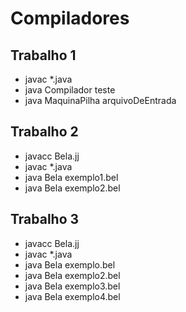 # Compiladores
## Trabalho 1
- javac *.java
- java Compilador teste
- java MaquinaPilha arquivoDeEntrada

## Trabalho 2
- javacc Bela.jj
- javac *.java
- java Bela exemplo1.bel
- java Bela exemplo2.bel

## Trabalho 3
- javacc Bela.jj
- javac *.java
- java Bela exemplo.bel
- java Bela exemplo2.bel
- java Bela exemplo3.bel
- java Bela exemplo4.bel

